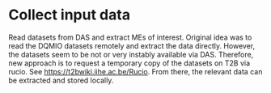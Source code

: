 # Collect input data

Read datasets from DAS and extract MEs of interest.
Original idea was to read the DQMIO datasets remotely and extract the data directly.
However, the datasets seem to be not or very instably available via DAS.
Therefore, new approach is to request a temporary copy of the datasets on T2B via rucio.
See https://t2bwiki.iihe.ac.be/Rucio.
From there, the relevant data can be extracted and stored locally.
